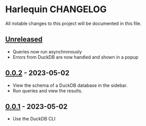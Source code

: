 # Harlequin CHANGELOG

All notable changes to this project will be documented in this file.

## [Unreleased]
-   Queries now run asynchronously
-   Errors from DuckDB are now handled and shown in a popup
## [0.0.2] - 2023-05-02

-   View the schema of a DuckDB database in the sidebar.
-   Run queries and view the results.

## [0.0.1] - 2023-05-02

-   Use the DuckDB CLI

[Unreleased]: https://github.com/tconbeer/harlequin/compare/0.0.2...HEAD

[0.0.2]: https://github.com/tconbeer/harlequin/compare/0.0.1...0.0.2

[0.0.1]: https://github.com/tconbeer/harlequin/compare/39e26b6dda462cd430eda69daf5ef7157dac4da6...0.0.1
